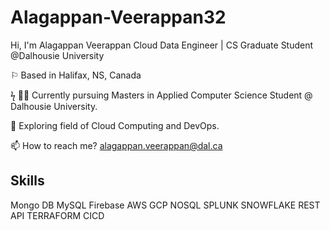 # Alagappan-Veerappan32

Hi, I'm Alagappan Veerappan
Cloud Data Engineer | CS Graduate Student @Dalhousie University

⚐ Based in Halifax, NS, Canada

ϟ 👨‍🎓 Currently pursuing Masters in Applied Computer Science Student @ Dalhousie University.

🌱 Exploring field of Cloud Computing and DevOps.

📫 How to reach me? alagappan.veerappan@dal.ca
 	

Skills
---
Mongo DB MySQL Firebase AWS GCP NOSQL SPLUNK SNOWFLAKE REST API TERRAFORM CICD


